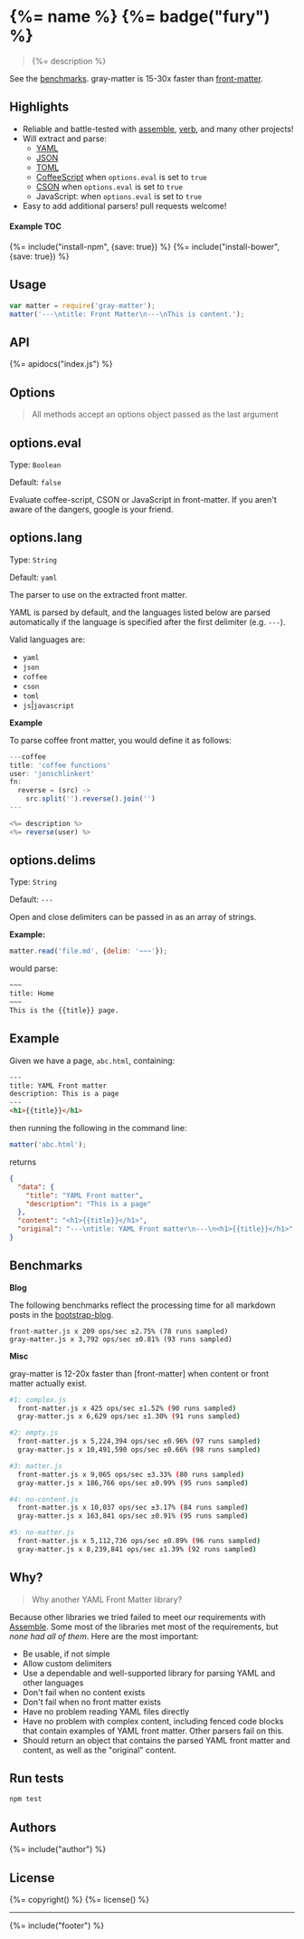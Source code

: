 # {%= name %} {%= badge("fury") %}

> {%= description %}

See the [benchmarks](#benchmarks). gray-matter is 15-30x faster than [front-matter]().

## Highlights

* Reliable and battle-tested with [assemble](https://github.com/assemble/assemble), [verb](https://github.com/assemble/verb), and many other projects!
* Will extract and parse:
  * [YAML](http://github.com/nodeca/js-yaml)
  * [JSON](http://en.wikipedia.org/wiki/Json)
  * [TOML](http://github.com/mojombo/toml)
  * [CoffeeScript](http://coffeescript.org) when `options.eval` is set to `true`
  * [CSON](https://github.com/bevry/cson) when `options.eval` is set to `true`
  * JavaScript: when `options.eval` is set to `true`
* Easy to add additional parsers! pull requests welcome!


#### Example TOC
<!-- toc -->

{%= include("install-npm", {save: true}) %}
{%= include("install-bower", {save: true}) %}

## Usage

```js
var matter = require('gray-matter');
matter('---\ntitle: Front Matter\n---\nThis is content.');
```


## API
{%= apidocs("index.js") %}


## Options

> All methods accept an options object passed as the last argument

## options.eval
Type: `Boolean`

Default: `false`

Evaluate coffee-script, CSON or JavaScript in front-matter. If you aren't aware of the dangers, google is your friend.


## options.lang
Type: `String`

Default: `yaml`

The parser to use on the extracted front matter. 

YAML is parsed by default, and the languages listed below are parsed automatically if the language is specified after the first delimiter (e.g. `---`). 

Valid languages are:

* `yaml`
* `json`
* `coffee` 
* `cson` 
* `toml` 
* `js`|`javascript`

**Example**

To parse coffee front matter, you would define it as follows:

```js
---coffee
title: 'coffee functions'
user: 'jonschlinkert'
fn:
  reverse = (src) ->
    src.split('').reverse().join('')
---

<%= description %>
<%= reverse(user) %>
```

## options.delims
Type: `String`

Default: `---`

Open and close delimiters can be passed in as an array of strings. 

**Example:**

```js
matter.read('file.md', {delim: '~~~'});
```
would parse:

```html
~~~
title: Home
~~~
This is the {{title}} page.
```


## Example

Given we have a page, `abc.html`, containing:

```html
---
title: YAML Front matter
description: This is a page
---
<h1>{{title}}</h1>
```

then running the following in the command line:

```js
matter('abc.html');
```
returns

```json
{
  "data": {
    "title": "YAML Front matter",
    "description": "This is a page"
  },
  "content": "<h1>{{title}}</h1>",
  "original": "---\ntitle: YAML Front matter\n---\n<h1>{{title}}</h1>"
}
```

## Benchmarks

**Blog**

The following benchmarks reflect the processing time for all markdown posts in the [bootstrap-blog].

```
front-matter.js x 209 ops/sec ±2.75% (78 runs sampled)
gray-matter.js x 3,792 ops/sec ±0.81% (93 runs sampled)
```

**Misc**

gray-matter is 12-20x faster than [front-matter] when content or front matter actually exist.

```bash
#1: complex.js
  front-matter.js x 425 ops/sec ±1.52% (90 runs sampled)
  gray-matter.js x 6,629 ops/sec ±1.30% (91 runs sampled)

#2: empty.js
  front-matter.js x 5,224,394 ops/sec ±0.96% (97 runs sampled)
  gray-matter.js x 10,491,590 ops/sec ±0.66% (98 runs sampled)

#3: matter.js
  front-matter.js x 9,065 ops/sec ±3.33% (80 runs sampled)
  gray-matter.js x 186,766 ops/sec ±0.99% (95 runs sampled)

#4: no-content.js
  front-matter.js x 10,037 ops/sec ±3.17% (84 runs sampled)
  gray-matter.js x 163,841 ops/sec ±0.91% (95 runs sampled)

#5: no-matter.js
  front-matter.js x 5,112,736 ops/sec ±0.89% (96 runs sampled)
  gray-matter.js x 8,239,841 ops/sec ±1.39% (92 runs sampled)
```


## Why?

> Why another YAML Front Matter library?

Because other libraries we tried failed to meet our requirements with [Assemble](http://assemble.io). Some most of the libraries met most of the requirements, but _none had all of them_. Here are the most important:

* Be usable, if not simple
* Allow custom delimiters
* Use a dependable and well-supported library for parsing YAML and other languages
* Don't fail when no content exists
* Don't fail when no front matter exists
* Have no problem reading YAML files directly
* Have no problem with complex content, including fenced code blocks that contain examples of YAML front matter. Other parsers fail on this.
* Should return an object that contains the parsed YAML front matter and content, as well as the "original" content.


## Run tests

```bash
npm test
```


## Authors
{%= include("author") %}

## License
{%= copyright() %}
{%= license() %}

***

{%= include("footer") %}


[js-yaml]: https://github.com/nodeca/js-yaml
[coffee-script]: https://github.com/jashkenas/coffeescript
[toml-node]: https://github.com/BinaryMuse/toml-node
[bootstrap-blog]: https://github.com/twbs/bootstrap-blog/tree/gh-pages/_posts
